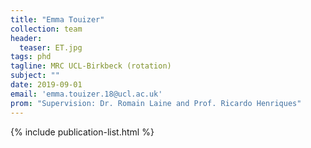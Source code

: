 ```yaml
---
title: "Emma Touizer"
collection: team
header:
  teaser: ET.jpg
tags: phd
tagline: MRC UCL-Birkbeck (rotation)
subject: ""
date: 2019-09-01
email: 'emma.touizer.18@ucl.ac.uk'
prom: "Supervision: Dr. Romain Laine and Prof. Ricardo Henriques"
---
```


<p align= "justify">


{% include publication-list.html %}
